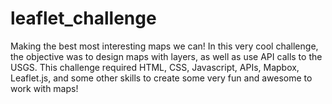 # leaflet_challenge
Making the best most interesting maps we can!
In this very cool challenge, the objective was to design maps with layers, as well as use API calls to the USGS. This challenge required HTML, CSS, Javascript, APIs, Mapbox, Leaflet.js, and some other skills to create some very fun and awesome to work with maps!
